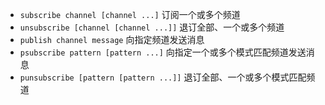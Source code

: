 * `subscribe channel [channel ...]` 订阅一个或多个频道
* `unsubscribe [channel [channel ...]]` 退订全部、一个或多个频道
* `publish channel message` 向指定频道发送消息
* `psubscribe pattern [pattern ...]` 向指定一个或多个模式匹配频道发送消息
* `punsubscribe [pattern [pattern ...]]` 退订全部、一个或多个模式匹配频道